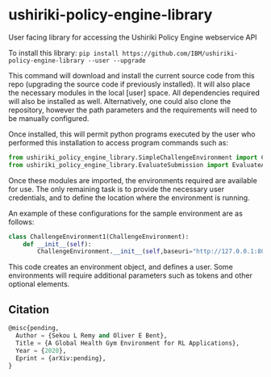 # ushiriki-policy-engine-library
User facing library for accessing the Ushiriki Policy Engine webservice API


To install this library:
`pip install https://github.com/IBM/ushiriki-policy-engine-library --user --upgrade`

This command will download and install the current source code from this repo (upgrading the source code if previously installed). It will also place the necessary modules in the local [user] space. All dependencies required will also be installed as well. Alternatively, one could also clone the repository, however the path parameters and the requirements will need to be manually configured.

Once installed, this will permit python programs executed by the user who performed this installation to access program commands such as: 

 ```python
from ushiriki_policy_engine_library.SimpleChallengeEnvironment import ChallengeEnvironment
from ushiriki_policy_engine_library.EvaluateSubmission import EvaluateAugmentedChallengeSubmission,  EvaluateChallengeSubmission
```

Once these modules are imported, the environments required are available for use.
The only remaining task is to provide the necessary user credentials, and to define the location where the environment is running.

An example of these configurations for the sample environment are as follows:

```python
class ChallengeEnvironment1(ChallengeEnvironment):
    def __init__(self):
        ChallengeEnvironment.__init__(self,baseuri="http://127.0.0.1:8080", userID="61122946-1832-11ea-8d71-362b9e155667")
```     

This code creates an environment object, and defines a user. Some environments will require additional parameters such as tokens and other optional elements.

## Citation

```lisp
@misc{pending,
  Author = {Sekou L Remy and Oliver E Bent},
  Title = {A Global Health Gym Environment for RL Applications},
  Year = {2020},
  Eprint = {arXiv:pending},
}
```
